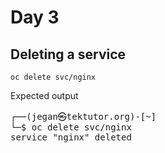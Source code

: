 # Day 3

## Deleting a service
```
oc delete svc/nginx
```

Expected output
<pre>
┌──(jegan㉿tektutor.org)-[~]
└─$ oc delete svc/nginx   
service "nginx" deleted  
</pre>
